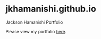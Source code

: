 # jkhamanishi.github.io
Jackson Hamanishi Portfolio


Please view my portfolio [here](https://jkhamanishi.github.io/).
